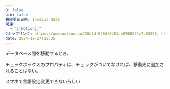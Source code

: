 ```yaml
---
Q: false
pin: false
最終更新日時: Invalid date
関連:
  - "[[Notion]]"
2ホップリンク: https://www.notion.so/20d7df6204f6451ab0768621c7c63555, https://www.notion.so/5bc74b9b331c403c8742fd10bbb55ddc, https://www.notion.so/8c93ebe9e77647a48805d767b10b42a0
date: 2024-12-27T22:35
---
```

  

データベース間を移動するとき、

チェックボックスのプロパティは、チェックがついてなければ、移動先に追加されることはない。

  

スマホで言語設定変更できないらしい